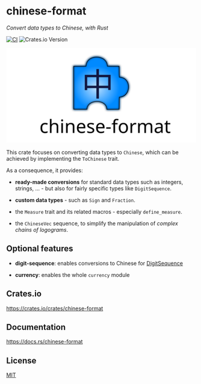# chinese-format

_Convert data types to Chinese, with Rust_

[![CI](https://github.com/giancosta86/chinese-format/actions/workflows/publish-to-crates.yml/badge.svg)](https://github.com/giancosta86/chinese-format/actions/workflows/publish-to-crates.yml)
![Crates.io Version](https://img.shields.io/crates/v/chinese-format?style=flat&logo=rust)

![Logo](docs/logo.svg)

This crate focuses on converting data types to `Chinese`,
which can be achieved by implementing the `ToChinese` trait.

As a consequence, it provides:

- **ready-made conversions** for standard data types such as integers,
  strings, ... - but also for fairly specific types like `DigitSequence`.

- **custom data types** - such as `Sign` and `Fraction`.

- the `Measure` trait and its related macros - especially `define_measure`.

- the `ChineseVec` sequence, to simplify the manipulation of _complex
  chains of logograms_.

## Optional features

- **digit-sequence**: enables conversions to Chinese for [DigitSequence](https://crates.io/crates/digit-sequence)

- **currency**: enables the whole `currency` module

## Crates.io

https://crates.io/crates/chinese-format

## Documentation

https://docs.rs/chinese-format

## License

[MIT](LICENSE)
